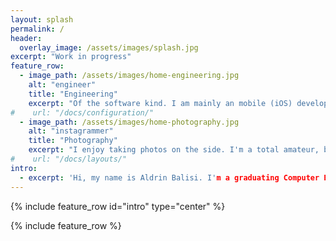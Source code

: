 ```yaml
---
layout: splash
permalink: /
header:
  overlay_image: /assets/images/splash.jpg
excerpt: "Work in progress"
feature_row:
  - image_path: /assets/images/home-engineering.jpg
    alt: "engineer"
    title: "Engineering"
    excerpt: "Of the software kind. I am mainly an mobile (iOS) developer, but I'm always interesting and willing to learn new technologies."
#    url: "/docs/configuration/"
  - image_path: /assets/images/home-photography.jpg
    alt: "instagrammer"
    title: "Photography"
    excerpt: "I enjoy taking photos on the side. I'm a total amateur, but I absolutely love playing around with my camera."
#    url: "/docs/layouts/"
intro:
  - excerpt: 'Hi, my name is Aldrin Balisi. I'm a graduating Computer Engineer from the University of Waterloo. During my undergraduate studies, I've travelled the world through my internships and work at some pretty awesome places.'
---
```


{% include feature_row id="intro" type="center" %}

{% include feature_row %}
